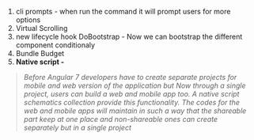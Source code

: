 1. cli prompts - when run the command it will prompt users for more options
2. Virtual Scrolling
3. new lifecycle hook DoBootstrap  - Now we can bootstrap the different component conditionaly
4. Bundle Budget
5. **Native script -**
>*Before Angular 7 developers have to create separate projects for mobile and web version of the application but Now through a single project, users can build a web and mobile app too. A native script schematics collection provide this functionality. The codes for the web and mobile apps will maintain in such a way that the shareable part keep at one place and non-shareable ones can create separately but in a single project*
